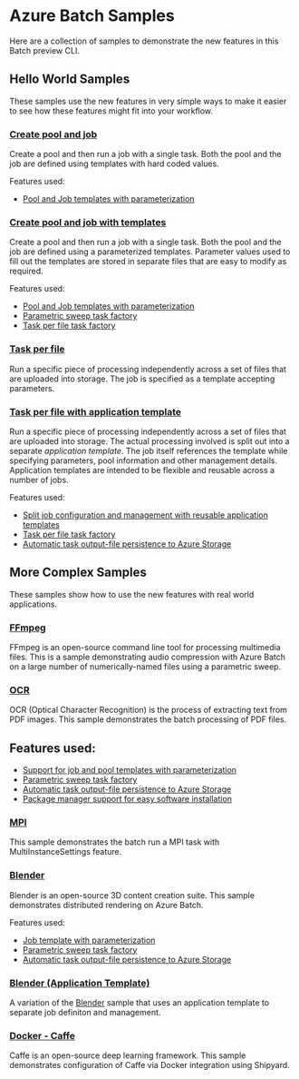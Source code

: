 # Azure Batch Samples

Here are a collection of samples to demonstrate the new features in this Batch preview CLI.

## Hello World Samples

These samples use the new features in very simple ways to make it easier to see how these features might fit into your workflow.

### [Create pool and job](hello-world/create-pool-and-job)

Create a pool and then run a job with a single task. Both the pool and the job are defined using templates with hard coded values. 

Features used:

* [Pool and Job templates with parameterization](../templates.md)


### [Create pool and job with templates](hello-world/create-pool-and-job-with-templates)

Create a pool and then run a job with a single task. Both the pool and the job are defined using a parameterized templates. Parameter values used to fill out the templates are stored in separate files that are easy to modify as required.  

Features used:

* [Pool and Job templates with parameterization](../templates.md)
* [Parametric sweep task factory](../taskFactories.md#parametric-sweep)
* [Task per file task factory](../taskFactories.md#task-per-file)


### [Task per file](hello-world/task-per-file)

Run a specific piece of processing independently across a set of files that are uploaded into storage. The job is specified as a template accepting parameters.

### [Task per file with application template](hello-world/task-per-file-with-app-template)

Run a specific piece of processing independently across a set of files that are uploaded into storage. The actual processing involved is split out into a separate *application template*. The job itself references the template while specifying parameters, pool information and other management details. Application templates are intended to be flexible and reusable across a number of jobs.

Features used:

* [Split job configuration and management with reusable application templates](../application-templates.md)
* [Task per file task factory](../taskFactories.md#task-per-file)
* [Automatic task output-file persistence to Azure Storage](../outputFiles.md)


## More Complex Samples

These samples show how to use the new features with real world applications.

### [FFmpeg](ffmpeg)

FFmpeg is an open-source command line tool for processing multimedia files. This is a sample demonstrating audio compression with Azure Batch on a large number of numerically-named files using a parametric sweep.

### [OCR](ocr)

OCR (Optical Character Recognition) is the process of extracting text from PDF images. This sample demonstrates the batch processing of PDF files.

## Features used:

* [Support for job and pool templates with parameterization](../templates.md)
* [Parametric sweep task factory](../taskFactories.md#parametric-sweep)
* [Automatic task output-file persistence to Azure Storage](../outputFiles.md)
* [Package manager support for easy software installation](../packages.md)

### [MPI](mpi)

This sample demonstrates the batch run a MPI task with MultiInstanceSettings feature.

### [Blender](blender)

Blender is an open-source 3D content creation suite. This sample demonstrates distributed rendering on Azure Batch.  

Features used:

* [Job template with parameterization](../templates.md)
* [Parametric sweep task factory](../taskFactories.md#parametric-sweep)
* [Automatic task output-file persistence to Azure Storage](../outputFiles.md)


### [Blender (Application Template)](blender-appTemplate) 

A variation of the [Blender](blender) sample that uses an application template to separate job definiton and management.

### [Docker - Caffe](docker)

Caffe is an open-source deep learning framework. This sample demonstrates configuration of Caffe via Docker integration using Shipyard.


